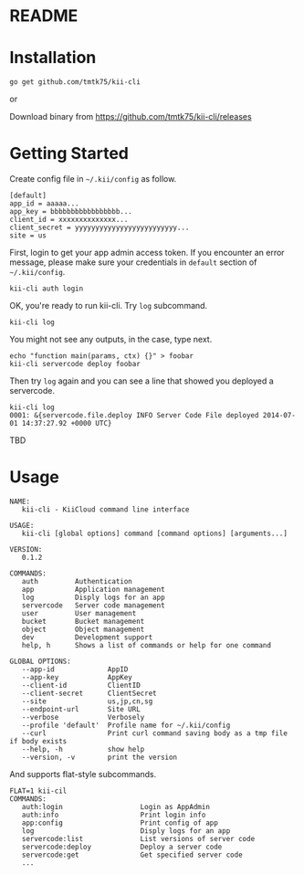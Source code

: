 # README

# Installation

```
go get github.com/tmtk75/kii-cli
```

or

Download binary from <https://github.com/tmtk75/kii-cli/releases>


# Getting Started

Create config file in `~/.kii/config` as follow.

    [default]
    app_id = aaaaa...
    app_key = bbbbbbbbbbbbbbbbb...
    client_id = xxxxxxxxxxxxxx...
    client_secret = yyyyyyyyyyyyyyyyyyyyyyyyy...
    site = us

First, login to get your app admin access token.
If you encounter an error message, please make sure your credentials in `default` section of `~/.kii/config`.

    kii-cli auth login

OK, you're ready to run kii-cli. Try `log` subcommand.

    kii-cli log

You might not see any outputs, in the case, type next.

    echo "function main(params, ctx) {}" > foobar
    kii-cli servercode deploy foobar

Then try `log` again and you can see a line that showed you deployed a servercode.

    kii-cli log
    0001: &{servercode.file.deploy INFO Server Code File deployed 2014-07-01 14:37:27.92 +0000 UTC}

TBD


# Usage

```
NAME:
   kii-cli - KiiCloud command line interface

USAGE:
   kii-cli [global options] command [command options] [arguments...]

VERSION:
   0.1.2

COMMANDS:
   auth         Authentication
   app          Application management
   log          Disply logs for an app
   servercode   Server code management
   user         User management
   bucket       Bucket management
   object       Object management
   dev          Development support
   help, h      Shows a list of commands or help for one command
   
GLOBAL OPTIONS:
   --app-id             AppID
   --app-key            AppKey
   --client-id          ClientID
   --client-secret      ClientSecret
   --site               us,jp,cn,sg
   --endpoint-url       Site URL
   --verbose            Verbosely
   --profile 'default'  Profile name for ~/.kii/config
   --curl               Print curl command saving body as a tmp file if body exists
   --help, -h           show help
   --version, -v        print the version
```

And supports flat-style subcommands.
```
FLAT=1 kii-cil
COMMANDS:
   auth:login                   Login as AppAdmin
   auth:info                    Print login info
   app:config                   Print config of app
   log                          Disply logs for an app
   servercode:list              List versions of server code
   servercode:deploy            Deploy a server code
   servercode:get               Get specified server code
   ...

```
